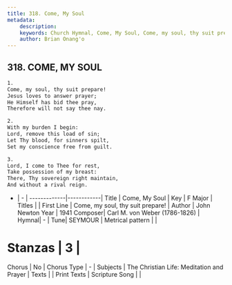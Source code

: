 ```yaml
---
title: 318. Come, My Soul
metadata:
    description: 
    keywords: Church Hymnal, Come, My Soul, Come, my soul, thy suit prepare!, 
    author: Brian Onang'o
---
```



## 318. COME, MY SOUL

```txt
1.
Come, my soul, thy suit prepare! 
Jesus loves to answer prayer; 
He Himself has bid thee pray, 
Therefore will not say thee nay. 

2.
With my burden I begin: 
Lord, remove this load of sin; 
Let Thy blood, for sinners spilt, 
Set my conscience free from guilt. 

3.
Lord, I come to Thee for rest, 
Take possession of my breast: 
There, Thy sovereign right maintain, 
And without a rival reign.
```

- |   -  |
-------------|------------|
Title | Come, My Soul |
Key | F Major |
Titles |  |
First Line | Come, my soul, thy suit prepare! |
Author | John Newton
Year | 1941
Composer| Carl M. von Weber (1786-1826) |
Hymnal|  - |
Tune| SEYMOUR |
Metrical pattern | |
# Stanzas | 3 |
Chorus | No |
Chorus Type | - |
Subjects | The Christian Life: Meditation and Prayer |
Texts |  |
Print Texts | 
Scripture Song |  |
  
